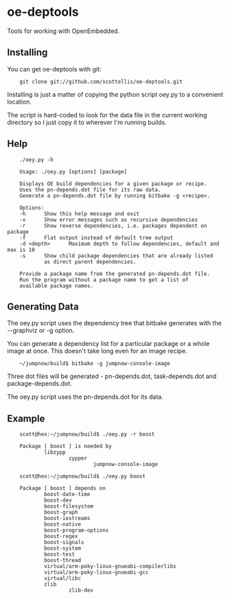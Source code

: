  oe-deptools
=============

Tools for working with OpenEmbedded.


  Installing
-------

You can get oe-deptools with git:

        git clone git://github.com/scottellis/oe-deptools.git


Installing is just a matter of copying the python script oey.py
to a convenient location. 

The script is hard-coded to look for the data file in the current
working directory so I just copy it to wherever I'm running builds.


  Help
-------

        ./oey.py -h

        Usage: ./oey.py [options] [package]

        Displays OE build dependencies for a given package or recipe.
        Uses the pn-depends.dot file for its raw data.
        Generate a pn-depends.dot file by running bitbake -g <recipe>.

        Options:
        -h      Show this help message and exit
        -v      Show error messages such as recursive dependencies
        -r      Show reverse dependencies, i.e. packages dependent on package
        -f      Flat output instead of default tree output
        -d <depth>      Maximum depth to follow dependencies, default and max is 10
        -s      Show child package dependencies that are already listed
                as direct parent dependencies.

        Provide a package name from the generated pn-depends.dot file.
        Run the program without a package name to get a list of
        available package names.



  Generating Data
-------

The oey.py script uses the dependency tree that bitbake generates with
the --graphviz or -g option. 

You can generate a dependency list for a particular package or a whole image
at once. This doesn't take long even for an image recipe.

        ~/jumpnow/build$ bitbake -g jumpnow-console-image


Three dot files will be generated - pn-depends.dot, task-depends.dot and
package-depends.dot. 

The oey.py script uses the pn-depends.dot for its data.


  Example
-------

        scott@hex:~/jumpnow/build$ ./oey.py -r boost

        Package [ boost ] is needed by
                libzypp
                        zypper
                                jumpnow-console-image

        scott@hex:~/jumpnow/build$ ./oey.py boost

        Package [ boost ] depends on
                boost-date-time
                boost-dev
                boost-filesystem
                boost-graph
                boost-iostreams
                boost-native
                boost-program-options
                boost-regex
                boost-signals
                boost-system
                boost-test
                boost-thread
                virtual/arm-poky-linux-gnueabi-compilerlibs
                virtual/arm-poky-linux-gnueabi-gcc
                virtual/libc
                zlib
                        zlib-dev

